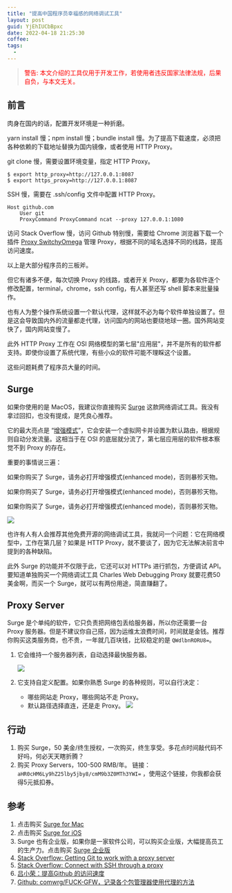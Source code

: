```yaml
---
title: "提高中国程序员幸福感的网络调试工具"
layout: post
guid: YjEhIUCbBpxc
date: 2022-04-18 21:25:30
coffee:
tags:
  -
---
```


> <span style="color:red"> 警告: 本文介绍的工具仅用于开发工作，若使用者违反国家法律法规，后果自负，与本文无关。</span>

## 前言

肉身在国内的话，配置开发环境是一种折磨。

yarn install 慢；npm install 慢；bundle install 慢。为了提高下载速度，必须把各种依赖的下载地址替换为国内镜像，或者使用 HTTP Proxy。

git clone 慢，需要设置环境变量，指定 HTTP Proxy。

```
$ export http_proxy=http://127.0.0.1:8087
$ export https_proxy=http://127.0.0.1:8087
```

SSH 慢，需要在  .ssh/config 文件中配置 HTTP Proxy。

```
Host github.com
    User git
    ProxyCommand ProxyCommand ncat --proxy 127.0.0.1:1080
```

访问 Stack Overflow 慢，访问 Github 特别慢，需要给 Chrome 浏览器下载一个插件 [Proxy SwitchyOmega](https://chrome.google.com/webstore/detail/proxy-switchyomega/padekgcemlokbadohgkifijomclgjgif?hl=en) 管理 Proxy，根据不同的域名选择不同的线路，提高访问速度。

以上是大部分程序员的三板斧。

但它有诸多不便，每次切换 Proxy 的线路，或者开关 Proxy，都要为各软件逐个修改配置，terminal，chrome，ssh config，有人甚至还写 shell 脚本来批量操作。

也有人为整个操作系统设置一个默认代理，这样就不必为每个软件单独设置了。但是这会导致国内外的流量都走代理，访问国内的网站也要绕地球一圈。国外网站变快了，国内网站变慢了。

此外 HTTP Proxy 工作在 OSI 网络模型的第七层"应用层"，并不是所有的软件都支持。即使你设置了系统代理，有些小众的软件可能不理睬这个设置。

这些问题耗费了程序员大量的时间。

## Surge

如果你使用的是 MacOS，我建议你直接购买 [Surge](https://nssurge.com/buy_now) 这款网络调试工具。我没有拿过回扣，也没有提成，是凭良心推荐。

它的最大亮点是 “[增强模式](https://surge.mitsea.com/others/enhanced-mode)”，它会安装一个虚拟网卡并设置为默认路由，根据规则自动分发流量。这相当于在 OSI 的底层就分流了，第七层应用层的软件根本察觉不到 Proxy 的存在。

重要的事情说三遍：

如果你购买了 Surge，请务必打开增强模式(enhanced mode)，否则暴殄天物。

如果你购买了 Surge，请务必打开增强模式(enhanced mode)，否则暴殄天物。

如果你购买了 Surge，请务必打开增强模式(enhanced mode)，否则暴殄天物。

![](https://mednoter.com/media/files/2022/2022-04-18-surge.jpg)

也许有人有人会推荐其他免费开源的网络调试工具，我就问一个问题：它在网络模型中，工作在第几层？如果是 HTTP Proxy，就不要谈了，因为它无法解决前言中提到的各种缺陷。

此外 Surge 的功能并不仅限于此，它还可以对 HTTPs 进行抓包，方便调试 API。要知道单独购买一个网络调试工具 Charles Web Debugging Proxy 就要花费50美金啊，而买一个 Surge，就可以有两份用途，简直赚翻了。

## Proxy Server

Surge 是个单纯的软件，它只负责把网络包丢给服务器，所以你还需要一台 Proxy 服务器。但是不建议你自己搭，因为运维太浪费时间，时间就是金钱。推荐你购买这类服务商，也不贵，一年就几百块钱，比较稳定的是 `QWdlbnRORU8=`。

1. 它会维持一个服务器列表，自动选择最快服务器。

    ![](https://mednoter.com/media/files/2022/2022-04-18-neo.jpg)

2. 它支持自定义配置。如果你熟悉 Surge 的各种规则，可以自行决定：
    - 哪些网站走 Proxy，哪些网站不走 Proxy。
    - 默认路径选择直连，还是走 Proxy。
    ![](https://mednoter.com/media/files/2022/2022-04-18-config.jpg)

## 行动

1. 购买 Surge，50 美金/终生授权，一次购买，终生享受。多花点时间敲代码不好吗，何必天天瞎折腾？
2. 购买 Proxy Servers，100-500 RMB/年。 链接：`aHR0cHM6Ly9hZ25lby5jby8/cmM9b3Z0MTh3YWI=` ，使用这个链接，你我都会获得5元抵扣券。  

## 参考

1. 点击购买 [Surge for Mac](https://nssurge.com/buy_now)
2. 点击购买 [Surge for iOS](https://nssurge.com/buy_now)
3. Surge 也有企业版，如果你是一家软件公司，可以购买企业版，大幅提高员工的生产力。点击购买 [Surge 企业版](https://enterprise.nssurge.com/)
4. [Stack Overflow: Getting Git to work with a proxy server](https://stackoverflow.com/a/19213999/5117552)
5. [Stack Overflow: Connect with SSH through a proxy](https://stackoverflow.com/questions/19161960/connect-with-ssh-through-a-proxy)
6. [吕小荣：提高Github 的访问速度](https://mednoter.com/slowness-of-github.html)
7. [Github: comwrg/FUCK-GFW，记录各个包管理器使用代理的方法](https://github.com/comwrg/FUCK-GFW)
